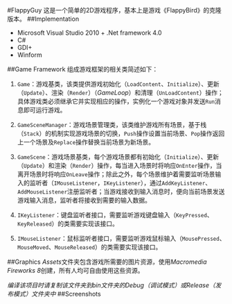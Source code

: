 #FlappyGuy
这是一个简单的2D游戏程序，基本上是游戏《FlappyBird》的克隆版本。
##Implementation
* Microsoft Visual Studio 2010 + .Net framework 4.0
* C#
* GDI+
* Winform

##Game Framework
组成游戏框架的相关类简述如下：

1. `Game`：游戏基类，该类提供游戏初始化（`LoadContent`、`Initialize`）、更新（`Update`）、渲染（`Render`）（*GameLoop*）和清理（`UnLoadContent`）操作；具体游戏类必须继承它并实现相应的操作，实例化一个游戏对象并发送`Run`消息即可运行游戏。

2. `GameSceneManager`：游戏场景管理类，该类维护游戏所有场景，基于栈（`Stack`）的机制实现游戏场景的切换，`Push`操作设置当前场景、`Pop`操作返回上一个场景及`Replace`操作替换当前场景为新场景。

3. `GameScene`：游戏场景基类，每个游戏场景都有初始化（`Initialize`）、更新（`Update`）和渲染（`Render`）操作，每当进入场景时将响应`OnEnter`操作，当离开场景时将响应`OnLeave`操作；除此之外，每个场景维护着需要监听场景输入的监听者（`IMouseListener`，`IKeyListener`），通过`AddKeyListener`、`AddMouseListener`注册监听者；当游戏接收到输入消息时，便向当前场景发送游戏输入消息，监听者将接收到需要的输入数据。

4. `IKeyListener`：键盘监听者接口，需要监听游戏键盘输入（`KeyPressed`、`KeyReleased`）的类需要实现该接口。

5. `IMouseListener`：鼠标监听者接口，需要监听游戏鼠标输入（`MousePressed`、`MouseMoved`、`MouseReleased`）的类需要实现该接口。

##Graphics
*Assets*文件夹包含游戏所需要的图片资源，使用*Macromedia Fireworks 8*创建，所有人均可自由使用这些资源。

*编译该项目时请复制该文件夹到bin文件夹的Debug（调试模式）或Release（发布模式）文件夹中*
##Screenshots
